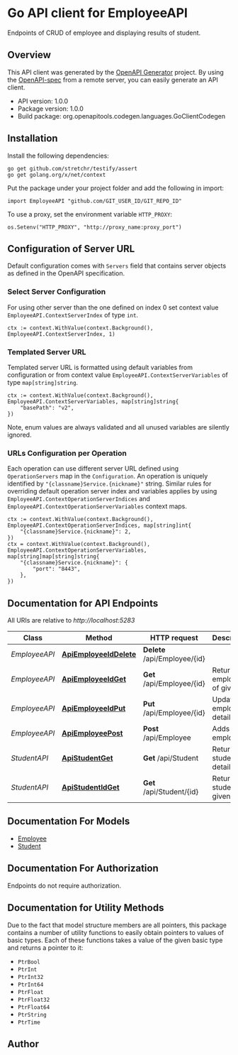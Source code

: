 # Go API client for EmployeeAPI

Endpoints of CRUD of employee and displaying results of student.

## Overview
This API client was generated by the [OpenAPI Generator](https://openapi-generator.tech) project.  By using the [OpenAPI-spec](https://www.openapis.org/) from a remote server, you can easily generate an API client.

- API version: 1.0.0
- Package version: 1.0.0
- Build package: org.openapitools.codegen.languages.GoClientCodegen

## Installation

Install the following dependencies:

```shell
go get github.com/stretchr/testify/assert
go get golang.org/x/net/context
```

Put the package under your project folder and add the following in import:

```golang
import EmployeeAPI "github.com/GIT_USER_ID/GIT_REPO_ID"
```

To use a proxy, set the environment variable `HTTP_PROXY`:

```golang
os.Setenv("HTTP_PROXY", "http://proxy_name:proxy_port")
```

## Configuration of Server URL

Default configuration comes with `Servers` field that contains server objects as defined in the OpenAPI specification.

### Select Server Configuration

For using other server than the one defined on index 0 set context value `EmployeeAPI.ContextServerIndex` of type `int`.

```golang
ctx := context.WithValue(context.Background(), EmployeeAPI.ContextServerIndex, 1)
```

### Templated Server URL

Templated server URL is formatted using default variables from configuration or from context value `EmployeeAPI.ContextServerVariables` of type `map[string]string`.

```golang
ctx := context.WithValue(context.Background(), EmployeeAPI.ContextServerVariables, map[string]string{
	"basePath": "v2",
})
```

Note, enum values are always validated and all unused variables are silently ignored.

### URLs Configuration per Operation

Each operation can use different server URL defined using `OperationServers` map in the `Configuration`.
An operation is uniquely identified by `"{classname}Service.{nickname}"` string.
Similar rules for overriding default operation server index and variables applies by using `EmployeeAPI.ContextOperationServerIndices` and `EmployeeAPI.ContextOperationServerVariables` context maps.

```golang
ctx := context.WithValue(context.Background(), EmployeeAPI.ContextOperationServerIndices, map[string]int{
	"{classname}Service.{nickname}": 2,
})
ctx = context.WithValue(context.Background(), EmployeeAPI.ContextOperationServerVariables, map[string]map[string]string{
	"{classname}Service.{nickname}": {
		"port": "8443",
	},
})
```

## Documentation for API Endpoints

All URIs are relative to *http://localhost:5283*

Class | Method | HTTP request | Description
------------ | ------------- | ------------- | -------------
*EmployeeAPI* | [**ApiEmployeeIdDelete**](docs/EmployeeAPI.md#apiemployeeiddelete) | **Delete** /api/Employee/{id} | 
*EmployeeAPI* | [**ApiEmployeeIdGet**](docs/EmployeeAPI.md#apiemployeeidget) | **Get** /api/Employee/{id} | Returns employee of given id
*EmployeeAPI* | [**ApiEmployeeIdPut**](docs/EmployeeAPI.md#apiemployeeidput) | **Put** /api/Employee/{id} | Updates employee details
*EmployeeAPI* | [**ApiEmployeePost**](docs/EmployeeAPI.md#apiemployeepost) | **Post** /api/Employee | Adds new employee
*StudentAPI* | [**ApiStudentGet**](docs/StudentAPI.md#apistudentget) | **Get** /api/Student | Returns all student details
*StudentAPI* | [**ApiStudentIdGet**](docs/StudentAPI.md#apistudentidget) | **Get** /api/Student/{id} | Returns student of given id


## Documentation For Models

 - [Employee](docs/Employee.md)
 - [Student](docs/Student.md)


## Documentation For Authorization

Endpoints do not require authorization.


## Documentation for Utility Methods

Due to the fact that model structure members are all pointers, this package contains
a number of utility functions to easily obtain pointers to values of basic types.
Each of these functions takes a value of the given basic type and returns a pointer to it:

* `PtrBool`
* `PtrInt`
* `PtrInt32`
* `PtrInt64`
* `PtrFloat`
* `PtrFloat32`
* `PtrFloat64`
* `PtrString`
* `PtrTime`

## Author



